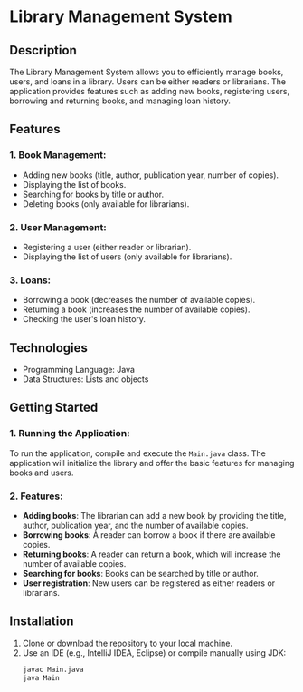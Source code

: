 # Library Management System

## Description
The Library Management System allows you to efficiently manage books, users, and loans in a library. Users can be either readers or librarians. The application provides features such as adding new books, registering users, borrowing and returning books, and managing loan history.

## Features

### 1. Book Management:
- Adding new books (title, author, publication year, number of copies).
- Displaying the list of books.
- Searching for books by title or author.
- Deleting books (only available for librarians).

### 2. User Management:
- Registering a user (either reader or librarian).
- Displaying the list of users (only available for librarians).

### 3. Loans:
- Borrowing a book (decreases the number of available copies).
- Returning a book (increases the number of available copies).
- Checking the user's loan history.

## Technologies
- Programming Language: Java
- Data Structures: Lists and objects

## Getting Started

### 1. Running the Application:
To run the application, compile and execute the `Main.java` class. The application will initialize the library and offer the basic features for managing books and users.

### 2. Features:
- **Adding books**: The librarian can add a new book by providing the title, author, publication year, and the number of available copies.
- **Borrowing books**: A reader can borrow a book if there are available copies.
- **Returning books**: A reader can return a book, which will increase the number of available copies.
- **Searching for books**: Books can be searched by title or author.
- **User registration**: New users can be registered as either readers or librarians.

## Installation

1. Clone or download the repository to your local machine.
2. Use an IDE (e.g., IntelliJ IDEA, Eclipse) or compile manually using JDK:
   ```bash
   javac Main.java
   java Main
